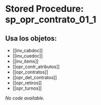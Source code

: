# Stored Procedure: sp_opr_contrato_01_1

## Usa los objetos:
- [[inv_cabdoc]]
- [[inv_cuedoc]]
- [[inv_items]]
- [[opr_contr_atributos]]
- [[opr_contratos]]
- [[opr_det_contratos]]
- [[opr_retiros]]
- [[opr_turnos]]

*No code available.*
